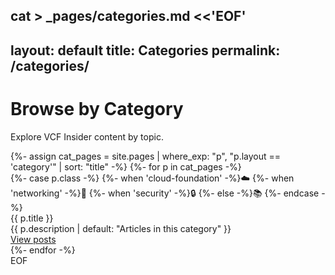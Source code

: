 cat > _pages/categories.md <<'EOF'
---
layout: default
title: Categories
permalink: /categories/
---

<div class="container categories-wrapper">
  <h1 class="section-title">Browse by Category</h1>
  <p class="section-subtitle">Explore VCF Insider content by topic.</p>

  <div class="categories-grid">
    {%- assign cat_pages = site.pages | where_exp: "p", "p.layout == 'category'" | sort: "title" -%}
    {%- for p in cat_pages -%}
      <div class="category-card">
        <div class="category-icon icon-{{ p.class | default: 'generic' }}">
          {%- case p.class -%}
            {%- when 'cloud-foundation' -%}☁️
            {%- when 'networking' -%}🛜
            {%- when 'security' -%}🔒
            {%- else -%}📚
          {%- endcase -%}
        </div>
        <div class="category-title">{{ p.title }}</div>
        <div class="category-meta">
          {{ p.description | default: "Articles in this category" }}
        </div>
        <a class="category-btn" href="{{ p.permalink | relative_url }}">View posts</a>
      </div>
    {%- endfor -%}
  </div>
</div>
EOF

